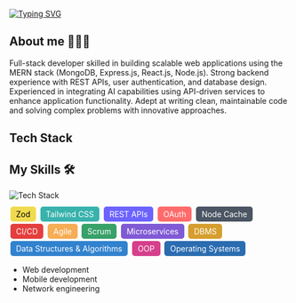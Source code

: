[![Typing SVG](https://readme-typing-svg.herokuapp.com?font=Fira+Code&pause=1000&color=006AF7&width=435&lines=Hi+there!+%F0%9F%91%8B+I'm+Ayush+Singh+Panwar)](https://git.io/typing-svg)

<article>
  <h2>About me 🧑🏻‍💻</h2>
  <p>
    Full-stack developer skilled in building scalable web applications using the MERN stack (MongoDB, Express.js, React.js, Node.js). Strong backend experience with REST APIs, user authentication, and database design. Experienced in integrating AI capabilities using API-driven services to enhance application functionality. Adept at writing clean, maintainable code and solving complex problems with innovative approaches.
  </p>
</article>


## Tech Stack
<article>
  <h2>My Skills 🛠️</h2>

  <!-- Skillicons for supported skills -->
  <img src="https://skillicons.dev/icons?i=c,cpp,html,css,js,ts,react,nextjs,nodejs,expressjs,mongodb,mysql,redis,git,github,docker,aws&perline=10" alt="Tech Stack" />

  <!-- Text badges for remaining skills -->
  <div style="margin-top: 10px;">
    <span style="display:inline-block; background:#F0DB4F; color:black; padding:5px 10px; border-radius:5px; margin:2px;">Zod</span>
    <span style="display:inline-block; background:#38B2AC; color:white; padding:5px 10px; border-radius:5px; margin:2px;">Tailwind CSS</span>
    <span style="display:inline-block; background:#6C63FF; color:white; padding:5px 10px; border-radius:5px; margin:2px;">REST APIs</span>
    <span style="display:inline-block; background:#FF6B6B; color:white; padding:5px 10px; border-radius:5px; margin:2px;">OAuth</span>
    <span style="display:inline-block; background:#4B5563; color:white; padding:5px 10px; border-radius:5px; margin:2px;">Node Cache</span>
    <span style="display:inline-block; background:#E53E3E; color:white; padding:5px 10px; border-radius:5px; margin:2px;">CI/CD</span>
    <span style="display:inline-block; background:#F6AD55; color:white; padding:5px 10px; border-radius:5px; margin:2px;">Agile</span>
    <span style="display:inline-block; background:#38A169; color:white; padding:5px 10px; border-radius:5px; margin:2px;">Scrum</span>
    <span style="display:inline-block; background:#805AD5; color:white; padding:5px 10px; border-radius:5px; margin:2px;">Microservices</span>
    <span style="display:inline-block; background:#D69E2E; color:white; padding:5px 10px; border-radius:5px; margin:2px;">DBMS</span>
    <span style="display:inline-block; background:#3182CE; color:white; padding:5px 10px; border-radius:5px; margin:2px;">Data Structures & Algorithms</span>
    <span style="display:inline-block; background:#D53F8C; color:white; padding:5px 10px; border-radius:5px; margin:2px;">OOP</span>
    <span style="display:inline-block; background:#2B6CB0; color:white; padding:5px 10px; border-radius:5px; margin:2px;">Operating Systems</span>
  </div>
</article>


- Web development
- Mobile development
- Network engineering
